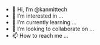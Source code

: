 - 👋 Hi, I’m @kanmittech
- 👀 I’m interested in ...
- 🌱 I’m currently learning ...
- 💞️ I’m looking to collaborate on ...
- 📫 How to reach me ...

<!---
kanmittech/kanmittech is a ✨ special ✨ repository because its `README.md` (this file) appears on your GitHub profile.
You can click the Preview link to take a look at your changes.
--->
